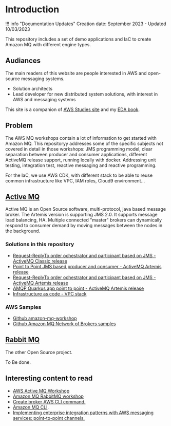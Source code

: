 # Introduction

!!! info "Documentation Updates"
    Creation date: September 2023 - Updated 10/03/2023

This repository includes a set of demo applications and IaC to create Amazon MQ with different engine types.

## Audiances

The main readers of this website are people interested in AWS and open-source messaging systems.

* Solution architects
* Lead developer for new distributed system solutions, with interest in AWS and messaging systems

This site is a companion of [AWS Studies site](https://jbcodeforce.github.io/aws-studies/) and my [EDA book](https://jbcodeforce.github.io/eda-studies/).

## Problem

The AWS MQ workshops contain a lot of information to get started with Amazon MQ. This repositoryy addresses some of the specific subjects not covered in detail in those workshops: JMS programming model, clear separation between producer and consumer applications, different ActiveMQ release support, running locally with docker. Addressing unit testing, integration test, reactive messaging and reactive programming.

For the IaC, we use AWS CDK, with different stack to be able to reuse common infrastructure like VPC, IAM roles, Cloud9 environment...

## [Active MQ](https://activemq.apache.org/)

Active MQ is an Open Source software, multi-protocol, java based message broker. The Artemis version is supporting JMS 2.0. It supports message load balancing, HA. Multiple connected "master" brokers can dynamically respond to consumer demand by moving messages between the nodes in the background.


### Solutions in this repository

* [Request-ReplyTo order ochestrator and participant based on JMS - ActiveMQ Classic release](./classic-req-reply-jms.md)
* [Point to Point JMS based producer and consumer - ActiveMQ Artemis release](./pt-to-pt-jms.md)
* [Request-ReplyTo order ochestrator and participant based on JMS - ActiveMQ Artemis release](./req-reply-jms.md)
* [AMQP Quarkus app point to point - ActiveMQ Artemis release](./amq-activemq.md)
* [Infrastructure as code - VPC stack]()

### AWS Samples

* [Github amazon-mq-workshop](https://github.com/aws-samples/amazon-mq-workshop/tree/master)
* [Github Amazon MQ Network of Brokers samples](https://github.com/aws-samples/aws-mq-network-of-brokers)

## [Rabbit MQ](https://www.rabbitmq.com/)

The other Open Source project.

To Be done.

## Interesting content to read

* [AWS Active MQ Workshop](https://catalog.us-east-1.prod.workshops.aws/workshops/0b534eb9-fdfb-49f0-8df4-ebccca71a9eb/en-US)
* [Amazon MQ RabbitMQ workshop](https://catalog.us-east-1.prod.workshops.aws/workshops/88db3818-a8bb-4f5c-acf9-e57fa7a129b6/en-US)
* [Create broker AWS CLI command.](https://awscli.amazonaws.com/v2/documentation/api/latest/reference/mq/create-broker.html)
* [Amazon MQ CLI](https://github.com/antonwierenga/amazonmq-cli).
* [Implementing enterprise integration patterns with AWS messaging services: point-to-point channels.](https://aws.amazon.com/blogs/compute/implementing-enterprise-integration-patterns-with-aws-messaging-services-point-to-point-channels/)